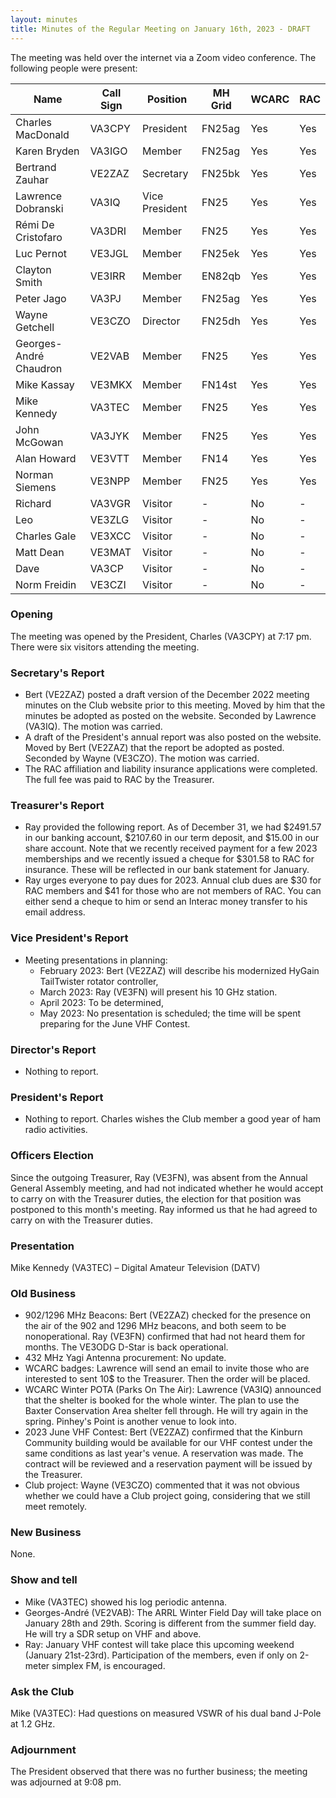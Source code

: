 ```yaml
---
layout: minutes
title: Minutes of the Regular Meeting on January 16th, 2023 - DRAFT
---
```

The meeting was held over the internet via a Zoom video conference.
The following people were present:

| Name                   | Call Sign  | Position         | MH Grid | WCARC | RAC |
|------------------------|------------|------------------|---------|-------|-----|
| Charles MacDonald      | VA3CPY     | President        | FN25ag  | Yes   | Yes |
| Karen Bryden           | VA3IGO     | Member           | FN25ag  | Yes   | Yes |
| Bertrand Zauhar        | VE2ZAZ     | Secretary        | FN25bk  | Yes   | Yes |
| Lawrence Dobranski     | VA3IQ      | Vice President   | FN25    | Yes   | Yes |
| Rémi De Cristofaro     | VA3DRI     | Member           | FN25    | Yes   | Yes |
| Luc Pernot             | VE3JGL     | Member           | FN25ek  | Yes   | Yes |
| Clayton Smith          | VE3IRR     | Member           | EN82qb  | Yes   | Yes |
| Peter Jago             | VA3PJ      | Member           | FN25ag  | Yes   | Yes |
| Wayne Getchell         | VE3CZO     | Director         | FN25dh  | Yes   | Yes |
| Georges-André Chaudron | VE2VAB     | Member           | FN25    | Yes   | Yes |
| Mike Kassay            | VE3MKX     | Member           | FN14st  | Yes   | Yes |
| Mike Kennedy           | VA3TEC     | Member           | FN25    | Yes   | Yes |
| John McGowan           | VA3JYK     | Member           | FN25    | Yes   | Yes |
| Alan Howard            | VE3VTT     | Member           | FN14    | Yes   | Yes |
| Norman Siemens         | VE3NPP     | Member           | FN25    | Yes   | Yes |
| Richard                | VA3VGR     | Visitor          |  -      | No    |  -  |      
| Leo                    | VE3ZLG     | Visitor          |  -      | No    |  -  | 
| Charles Gale           | VE3XCC     | Visitor          |  -      | No    |  -  | 
| Matt Dean              | VE3MAT     | Visitor          |  -      | No    |  -  |  
| Dave                   | VA3CP      | Visitor          |  -      | No    |  -  | 
| Norm Freidin           | VE3CZI     | Visitor          |  -      | No    |  -  | 


### Opening
The meeting was opened by the President, Charles (VA3CPY) at 7:17 pm.
There were six visitors attending the meeting.

### Secretary's Report
- Bert (VE2ZAZ) posted a draft version of the December 2022 meeting minutes on the Club website prior to this meeting. Moved by him that the minutes be adopted as posted on the website. Seconded by Lawrence (VA3IQ). The motion was carried. 
- A draft of the President's annual report was also posted on the website. Moved by Bert (VE2ZAZ) that the report be adopted as posted. Seconded by Wayne (VE3CZO). The motion was carried. 
- The RAC affiliation and liability insurance applications were completed. The full fee was paid to RAC by the Treasurer.

### Treasurer's Report
- Ray provided the following report. As of December 31, we had $2491.57 in our banking account, $2107.60 in our term deposit, and $15.00 in our share account. Note that we recently received payment for a few 2023 memberships and we recently issued a cheque for $301.58 to RAC for insurance. These will be reflected in our bank statement for January.
- Ray urges everyone to pay dues for 2023. Annual club dues are $30 for RAC members and $41 for those who are not members of RAC. You can either send a cheque to him or send an Interac money transfer to his email address.

### Vice President's Report
- Meeting presentations in planning:
   - February 2023: Bert (VE2ZAZ) will describe his modernized HyGain TailTwister rotator controller,
   - March 2023: Ray (VE3FN) will present his 10 GHz station.
   - April 2023: To be determined,
   - May 2023: No presentation is scheduled; the time will be spent preparing for the June VHF Contest.

### Director's Report
- Nothing to report.

### President's Report
- Nothing to report. Charles wishes the Club member a good year of ham radio activities.

### Officers Election
Since the outgoing Treasurer, Ray (VE3FN), was absent from the Annual General Assembly meeting, and had not indicated whether he would accept to carry on with the Treasurer duties, the election for that position was postponed to this month's meeting. Ray informed us that he had agreed to carry on with the Treasurer duties.

### Presentation 
Mike Kennedy (VA3TEC) – Digital Amateur Television (DATV)

### Old Business
- 902/1296 MHz Beacons: Bert (VE2ZAZ) checked for the presence on the air of the 902 and 1296 MHz beacons, and both seem to be nonoperational. Ray (VE3FN) confirmed that had not heard them for months. The VE3ODG D-Star is back operational.
- 432 MHz Yagi Antenna procurement: No update. 
- WCARC badges: Lawrence will send an email to invite those who are interested to sent 10$ to the Treasurer. Then the order will be placed.
- WCARC Winter POTA (Parks On The Air): Lawrence (VA3IQ) announced that the shelter is booked for the whole winter. The plan to use the Baxter Conservation Area shelter fell through. He will try again in the spring. Pinhey's Point is another venue to look into.
- 2023 June VHF Contest: Bert (VE2ZAZ) confirmed that the Kinburn Community building would be available for our VHF contest under the same conditions as last year's venue. A reservation was made. The contract will be reviewed and a reservation payment will be issued by the Treasurer.
- Club project: Wayne (VE3CZO) commented that it was not obvious whether we could have a Club project going, considering that we still meet remotely.

### New Business
None.

### Show and tell
- Mike (VA3TEC) showed his log periodic antenna.
- Georges-André (VE2VAB): The ARRL Winter Field Day will take place on January 28th and 29th. Scoring is different from the summer field day. He will try a SDR setup on VHF and above.
- Ray: January VHF contest will take place this upcoming weekend (January 21st-23rd). Participation of the members, even if only on 2-meter simplex FM, is encouraged.

### Ask the Club
Mike (VA3TEC): Had questions on measured VSWR of his dual band J-Pole at 1.2 GHz.

### Adjournment
The President observed that there was no further business; the meeting was adjourned at 9:08 pm.
